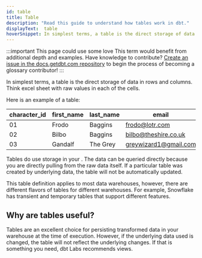 ```yaml
---
id: table
title: Table
description: "Read this guide to understand how tables work in dbt."
displayText:  table 
hoverSnippet: In simplest terms, a table is the direct storage of data in rows and columns.  Think excel sheet with raw values in each of the cells.  
---
```

:::important This page could use some love
This term would benefit from additional depth and examples. Have knowledge to contribute? [Create an issue in the docs.getdbt.com repository](https://github.com/dbt-labs/docs.getdbt.com/issues/new/choose) to begin the process of becoming a glossary contributor!
:::

In simplest terms, a table is the direct storage of data in rows and columns.  Think excel sheet with raw values in each of the cells.  

Here is an example of a table:

| character_id | first_name   | last_name | email                 |
| ------------ | ------------ | --------- | --------------------- |
| 01           | Frodo        | Baggins   | frodo@lotr.com        |
| 02           | Bilbo        | Baggins   | bilbo@theshire.co.uk  |
| 03           | Gandalf      | The Grey  | greywizard1@gmail.com |

Tables do use storage in your <Term id="data-warehouse" />. The data can be queried directly because you are directly pulling from the raw data itself. If a particular table was created by underlying data, the table will not be automatically updated. 

This table definition applies to most data warehouses, however, there are different flavors of tables for different warehouses.  For example, Snowflake has transient and temporary tables that support different features.

## Why are tables useful?

Tables are an excellent choice for persisting transformed data in your warehouse at the time of execution. However, if the underlying data used is changed, the table will not reflect the underlying changes.  If that is something you need, dbt Labs recommends <Term id="view">views</Term>.

